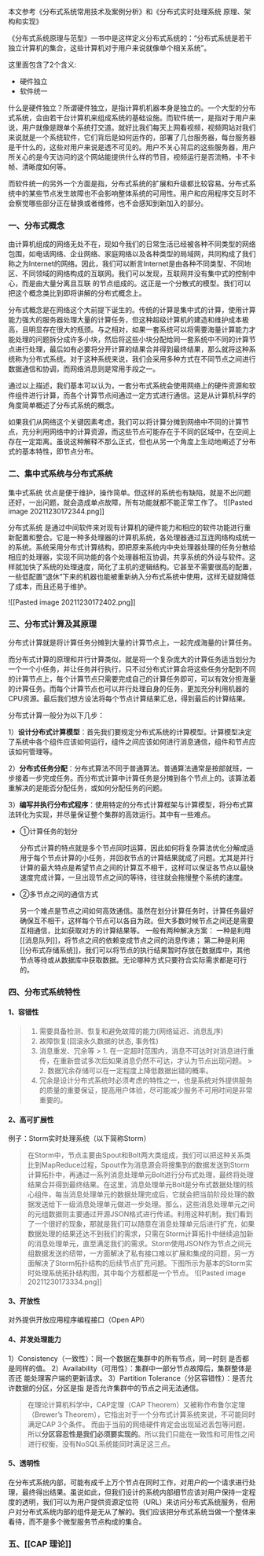 本文参考《分布式系统常用技术及案例分析》和《分布式实时处理系统 原理、架构和实现》

《分布式系统原理与范型》一书中是这样定义分布式系统的：“分布式系统是若干独立计算机的集合，这些计算机对于用户来说就像单个相关系统”。

这里面包含了2个含义:

* 硬件独立
* 软件统一

什么是硬件独立？所谓硬件独立，是指计算机机器本身是独立的。一个大型的分布式系统，会由若干台计算机来组成系统的基础设施。而软件统一，是指对于用户来说，用户就像是跟单个系统打交道。就好比我们每天上网看视频，视频网站对我们来说就是一个系统软件，它们背后是如何运作的，部署了几台服务器，每台服务器是干什么的，这些对用户来说是透不可见的。用户不关心背后的这些服务器，用户所关心的是今天访问的这个网站能提供什么样的节目，视频运行是否流畅，卡不卡帧、清晰度如何等。

而软件统一的另外一个方面是指，分布式系统的扩展和升级都比较容易。分布式系统中的某些节点发生故障也不会影响整体系统的可用性。用户和应用程序交互时不会察觉哪些部分正在替换或者维修，也不会感知到新加入的部分。


### 一、分布式概念

由计算机组成的网络无处不在，现如今我们的日常生活已经被各种不同类型的网络包围，如电话网络、企业网络、家庭网络以及各种类型的局域网，共同构成了我们称之为Internet的网络。因此，我们可以断言Internet是由各种不同类型、不同地区、不同领域的网络构成的互联网。我们可以发现，互联网并没有集中式的控制中心，而是由大量分离且互联 的节点组成的。这正是一个分散式的模型。我们可以把这个概念类比到即将讲解的分布式概念上。

分布式概念是在网络这个大前提下诞生的。传统的计算是集中式的计算，使用计算能力强大的服务器处理大量的计算任务，但这种超级计算机的建造和维护成本极高，且明显存在很大的瓶颈。与之相对，如果一套系统可以将需要海量计算能力才能处理的问题拆分成许多小块，然后将这些小块分配给同一套系统中不同的计算节点进行处理，最后如有必要将分开计算的结果合并得到最终结果，那么就将这种系统称为分布式系统。对于这种系统来说，我们会采用多种方式在不同节点之间进行数据通信和协调，而网络消息则是常用手段之一。

通过以上描述，我们基本可以认为，一套分布式系统会使用网络上的硬件资源和软件组件进行计算，而各个计算节点间通过一定方式进行通信。这是从计算机科学的角度简单概述了分布式系统的概念。

如果我们从网络这个关键因素考虑，我们可以将计算分摊到网络中不同的计算节点，充分利用网络中的计算资源，而这些节点可能存在于不同的区域中，在空间上存在一定距离。虽说这种解释不那么正式，但也从另一个角度上生动地阐述了分布式的基本特性，即节点分布。


### 二、集中式系统与分布式系统
集中式系统
优点是便于维护，操作简单。但这样的系统也有缺陷，就是不出问题还好，一出问题，就会造成单点故障，所有功能就都不能正常工作了。
![[Pasted image 20211230172344.png]]

分布式系统
是通过中间软件来对现有计算机的硬件能力和相应的软件功能进行重新配置和整合。它是一种多处理器的计算机系统，各处理器通过互连网络构成统一的系统。系统采用分布式计算结构，即把原来系统内中央处理器处理的任务分散给相应的处理器，实现不同功能的各个处理器相互协调，共享系统的外设与软件。这样就加快了系统的处理速度，简化了主机的逻辑结构。它甚至不需要很高的配置，一些低配置“退休”下来的机器也能被重新纳入分布式系统中使用，这样无疑就降低了成本，而且还易于维护。

![[Pasted image 20211230172402.png]]

### 三、分布式计算及其原理

分布式计算就是将计算任务分摊到大量的计算节点上，一起完成海量的计算任务。

而分布式计算的原理和并行计算类似，就是将一个复杂庞大的计算任务适当划分为一个一个小任务，并让任务并行执行，只不过分布式计算会将这些任务分配到不同的计算节点上，每个计算节点只需要完成自己的计算任务即可，可以有效分担海量的计算任务。而每个计算节点也可以并行处理自身的任务，更加充分利用机器的CPU资源。最后我们想方设法将每个节点计算结果汇总，得到最后的计算结果。

分布式计算一般分为以下几步：

1）**设计分布式计算模型**：首先我们要规定分布式系统的计算模型。计算模型决定了系统中各个组件应该如何运行，组件之间应该如何进行消息通信，组件和节点应该如何管理等。

2）**分布式任务分配**：分布式算法不同于普通算法。普通算法通常是按部就班，一步接着一步完成任务。而分布式计算中计算任务是分摊到各个节点上的。该算法着重解决的是能否分配任务，或如何分配任务的问题。

3）**编写并执行分布式程序**：使用特定的分布式计算框架与计算模型，将分布式算法转化为实现，并尽量保证整个集群的高效运行。其中有一些难点。
-   ①计算任务的划分
    
    分布式计算的特点就是多个节点同时运算，因此如何将复杂算法优化分解成适用于每个节点计算的小任务，并回收节点的计算结果就成了问题。尤其是并行计算的最大特点是希望节点之间的计算互不相干，这样可以保证各节点以最快速度完成计算，一旦出现节点之间的等待，往往就会拖慢整个系统的速度。
    
-   ②多节点之间的通信方式
    
    另一个难点是节点之间如何高效通信。虽然在划分计算任务时，计算任务最好确保互不相干，这样每个节点可以各自为政。但大多数时候节点之间还是需要互相通信，比如获取对方的计算结果等。
	一般有两种解决方案：
	一种是利用[[消息队列]]，将节点之间的依赖变成节点之间的消息传递；
	第二种是利用[[分布式存储系统]]，我们可以将节点的执行结果暂时存放在数据库中，其他节点等待或从数据库中获取数据。无论哪种方式只要符合实际需求都是可行的。


### 四、分布式系统特性
#### 1、容错性
> 1. 需要具备检测、恢复和避免故障的能力(网络延迟、消息乱序)
> 2. 故障恢复(回滚永久数据的状态, 事务性)
> 3. 消息重发、冗余等
	> 1. 在一定超时范围内，消息不可达时对消息进行重传，在重新尝试多次后如果消息仍然不可达，才认为节点出现问题。
	> 2. 数据冗余存储可以在一定程度上降低数据出错的概率。
> 4. 冗余是设计分布式系统时必须考虑的特性之一，也是系统对外提供服务的质量的重要保证，提高用户体验，尽可能减少服务不可用时间是非常重要的。
#### 2、高可扩展性
例子：Storm实时处理系统（以下简称Storm）
> 在Storm中，节点主要由Spout和Bolt两大类组成，我们可以把这种关系类比到MapReduce过程，Spout作为消息源会将搜集到的数据发送到Storm计算拓扑中，再通过一系列消息处理单元Bolt进行分布式处理，最终将处理结果合并得到最终结果。在这里，消息处理单元Bolt是分布式数据处理的核心组件，每当消息处理单元的数据处理完成后，它就会把当前阶段处理的数据发送给下一级消息处理单元做进一步处理。那么，这些消息处理单元之间的元组数据则主要通过开源JSON格式进行传递。利用这种机制，我们看到了一个很好的现象，那就是我们可以随意在消息处理单元后进行扩充，如果数据处理的结果还达不到我们的需求，只需在Storm计算拓扑中继续追加新的消息处理单元，直至满足我们的需求。Storm使用JSON作为节点之间元组数据发送的纽带，一方面解决了私有接口难以扩展和集成的问题，另一方面解决了Storm拓扑结构的后续节点扩充问题。下图所示为基本的Storm实时处理系统拓扑结构图，其中每个方框都是一个节点。
![[Pasted image 20211230173334.png]]
#### 3、开放性
对外提供开放应用程序编程接口（Open API）
#### 4、并发处理能力
1）Consistency（一致性）：同一个数据在集群中的所有节点，同一时刻 是否都是同样的值。
2）Availability（可用性）：集群中一部分节点故障后，集群整体是否还 能处理客户端的更新请求。
3）Partition Tolerance（分区容错性）：是否允许数据的分区，分区是指 是否允许集群中的节点之间无法通信。
> 在理论计算机科学中，CAP定理（CAP Theorem）又被称作布鲁尔定理（Brewer’s Theorem），它指出对于一个分布式计算系统来说，不可能同时满足CAP 3个条件。
> 而由于当前的网络硬件肯定会出现延迟丢包等问题，所以**分区容忍性是我们必须要实现的**。所以我们只能在一致性和可用性之间进行权衡，没有NoSQL系统能同时满足这三点。

#### 5、透明性
在分布式系统内部，可能有成千上万个节点在同时工作，对用户的一个请求进行处理，最终得出结果。虽说如此，但我们设计的系统内部细节应该对用户保持一定程度的透明，我们可以为用户提供资源定位符（URL）来访问分布式系统服务，但用户对分布式系统内部的组件是无从了解的。我们应该把分布式系统当做一个整体来看待，而不是多个微型服务节点构成的集合。


### 五、[[CAP 理论]]

